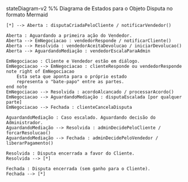 stateDiagram-v2
    %% Diagrama de Estados para o Objeto Disputa no formato Mermaid

    [*] --> Aberta : disputaCriadaPeloCliente / notificarVendedor()

    Aberta : Aguardando a primeira ação do Vendedor.
    Aberta --> EmNegociacao : vendedorResponde / notificarCliente()
    Aberta --> Resolvida : vendedorAceitaDevolucao / iniciarDevolucao()
    Aberta --> AguardandoMediação : vendedorEscalaParaAdmin

    EmNegociacao : Cliente e Vendedor estão em diálogo.
    EmNegociacao --> EmNegociacao : clienteResponde ou vendedorResponde
    note right of EmNegociacao
        Esta seta que aponta para o próprio estado
        representa o "bate-papo" entre as partes.
    end note
    EmNegociacao --> Resolvida : acordoAlcancado / processarAcordo()
    EmNegociacao --> AguardandoMediação : disputaEscalada [por qualquer parte]
    EmNegociacao --> Fechada : clienteCancelaDisputa

    AguardandoMediação : Caso escalado. Aguardando decisão do Administrador.
    AguardandoMediação --> Resolvida : adminDecidePeloCliente / forcarResolucao()
    AguardandoMediação --> Fechada : adminDecidePeloVendedor / liberarPagamento()

    Resolvida : Disputa encerrada a favor do Cliente.
    Resolvida --> [*]

    Fechada : Disputa encerrada (sem ganho para o Cliente).
    Fechada --> [*]